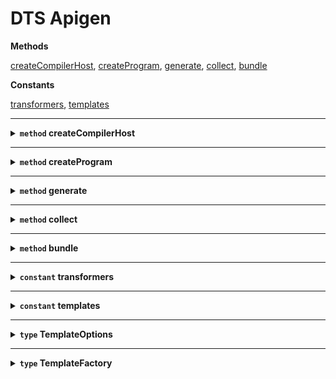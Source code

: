 # DTS Apigen







**Methods**

<a href="#createcompilerhost">createCompilerHost</a>, <a href="#createprogram">createProgram</a>, <a href="#generate">generate</a>, <a href="#collect">collect</a>, <a href="#bundle">bundle</a>


**Constants**

<a href="#transformers">transformers</a>, <a href="#templates">templates</a>






<hr />

<details>
<summary><strong id="createcompilerhost"><code>method</code>  createCompilerHost</strong></summary><br />



<p>

Create a custom CompilerHost that treats JS files as regular TS files in order to generate declarations.

</p>

<details>
<summary>
<code>(options: CompilerOptions), setParentNodes?: boolean), oldHost?: CompilerHost)): CompilerHost</code>
</summary><br />

<strong>Params</strong>

<table>
    <thead>
        <th align="left">Name</th>
        <th align="left">Type</th>
        <th align="center">Optional</th>
        <th align="left">Description</th>
    </thead>
    <tbody>
        <tr>
            <td>options</td>
            <td><code>CompilerOptions</code></td>
            <td align="center"></td>
            <td>The CompilerOptions to use</td></tr>
<tr>
            <td>setParentNodes</td>
            <td><code>boolean</code></td>
            <td align="center">✓</td>
            <td></td></tr>
<tr>
            <td>oldHost</td>
            <td><code>CompilerHost</code></td>
            <td align="center">✓</td>
            <td></td>
        </tr>
    </tbody>
</table>

<strong>Returns</strong>: <code>CompilerHost</code> 

</details>





</details>

<hr />

<details>
<summary><strong id="createprogram"><code>method</code>  createProgram</strong></summary><br />



<p>

Create a TypeScript program with custom transformers and custom resolution for JS files

</p>

<details>
<summary>
<code>(fileNames: ReadonlyArray&lt;string&gt;), options: CompilerOptions), host?: CompilerHost), oldProgram?: Program), configFileParsingDiagnostics?: ReadonlyArray&lt;Diagnostic&gt;)): Program</code>
</summary><br />

<strong>Params</strong>

<table>
    <thead>
        <th align="left">Name</th>
        <th align="left">Type</th>
        <th align="center">Optional</th>
        <th align="left">Description</th>
    </thead>
    <tbody>
        <tr>
            <td>fileNames</td>
            <td><code>ReadonlyArray&lt;string&gt;</code></td>
            <td align="center"></td>
            <td>A list of sources to transform</td></tr>
<tr>
            <td>options</td>
            <td><code>CompilerOptions</code></td>
            <td align="center"></td>
            <td>The TypeScript compiler options</td></tr>
<tr>
            <td>host</td>
            <td><code>CompilerHost</code></td>
            <td align="center">✓</td>
            <td></td></tr>
<tr>
            <td>oldProgram</td>
            <td><code>Program</code></td>
            <td align="center">✓</td>
            <td></td></tr>
<tr>
            <td>configFileParsingDiagnostics</td>
            <td><code>ReadonlyArray&lt;Diagnostic&gt;</code></td>
            <td align="center">✓</td>
            <td></td>
        </tr>
    </tbody>
</table>

<strong>Returns</strong>: <code>Program</code> A TypeScript program

</details>





</details>

<hr />

<details>
<summary><strong id="generate"><code>method</code>  generate</strong></summary><br />



<p>

Generate .d.ts files for TypeScript and/or JavaScript files.

</p>

<details>
<summary>
<code>(fileNames: string[]), options: CompilerOptions)): EmitResult</code>
</summary><br />

<strong>Params</strong>

<table>
    <thead>
        <th align="left">Name</th>
        <th align="left">Type</th>
        <th align="center">Optional</th>
        <th align="left">Description</th>
    </thead>
    <tbody>
        <tr>
            <td>fileNames</td>
            <td><code>string[]</code></td>
            <td align="center"></td>
            <td>A list of code files.</td></tr>
<tr>
            <td>options</td>
            <td><code>CompilerOptions</code></td>
            <td align="center"></td>
            <td>The TypeScript compiler options to use.</td>
        </tr>
    </tbody>
</table>

<strong>Returns</strong>: <code>EmitResult</code> The result of a TypeScript program emit.

</details>

<strong>Examples</strong>

```ts
 import { generate } from 'dts-apigen';

 const result = generate(['src/index.ts'], { declarationDir: 'types' });
 if (result.emitSkipped) {
     throw new Error('ops!');
 }
 ```



</details>

<hr />

<details>
<summary><strong id="collect"><code>method</code>  collect</strong></summary><br />



<p>

Collect typechecker symbols for a module.

</p>

<details>
<summary>
<code>(fileName: string)): {
    symbols: Symbol[];
    exported: Symbol[];
    references: Map&lt;Symbol, Identifier[]&gt;;
    typechecker: TypeChecker;
}</code>
</summary><br />

<strong>Params</strong>

<table>
    <thead>
        <th align="left">Name</th>
        <th align="left">Type</th>
        <th align="center">Optional</th>
        <th align="left">Description</th>
    </thead>
    <tbody>
        <tr>
            <td>fileName</td>
            <td><code>string</code></td>
            <td align="center"></td>
            <td>The module entry file.</td>
        </tr>
    </tbody>
</table>

<strong>Returns</strong>: <code>{     symbols: Symbol[];     exported: Symbol[];     references: Map&lt;Symbol, Identifier[]&gt;;     typechecker: TypeChecker; }</code> A set of data including all used symbols, exported symbols, references and the typechecker instance.

</details>

<strong>Examples</strong>

```ts
 import { collect } from 'dts-apigen';

 const { exported } = collect('src/index.ts');
 exported.forEach((exportedSymbol) => {
    console.log('exporting', exportedSymbol.getName());
 });
 ```



</details>

<hr />

<details>
<summary><strong id="bundle"><code>method</code>  bundle</strong></summary><br />



<p>

Create a bundled definition file for a module.

</p>

<details>
<summary>
<code>(fileName: string)): SourceFile</code>
</summary><br />

<strong>Params</strong>

<table>
    <thead>
        <th align="left">Name</th>
        <th align="left">Type</th>
        <th align="center">Optional</th>
        <th align="left">Description</th>
    </thead>
    <tbody>
        <tr>
            <td>fileName</td>
            <td><code>string</code></td>
            <td align="center"></td>
            <td>The module entry file.</td>
        </tr>
    </tbody>
</table>

<strong>Returns</strong>: <code>SourceFile</code> The generated source file with all exported symbols.

</details>

<strong>Examples</strong>

```ts
 import { createPrinter } from 'typescript';
 import { bundle } from 'dts-apigen';

 const sourceFile = bundle('src/index.ts');
 const code = createPrinter().printFile(resultFile);
 console.log(code);
 ```

<strong>See also</strong>

* <a href="#collect">collect</a> It uses the `collect` method to collect all required symbols.

</details>

<hr />

<details>
<summary><strong id="transformers"><code>constant</code>  transformers</strong></summary><br />



<p>

The full list of JSDoc transformers.

</p>



<strong>Type:</strong>

<pre>TransformerFactory&lt;SourceFile&gt;[]</pre>



</details>

<hr />

<details>
<summary><strong id="templates"><code>constant</code>  templates</strong></summary><br />



<p>

A list of template factories for documentation generation.

</p>



<strong>Type:</strong>

<pre>{
    [key: string]: <a href="#templatefactory">TemplateFactory</a>&lt;<a href="#templateoptions">TemplateOptions</a>&gt;;
}</pre>



</details>

<hr />

<details>
<summary><strong id="templateoptions"><code>type</code>  TemplateOptions</strong></summary><br />

<p>

The options to pass to the template generator.
`out` property is always required.

</p>



<pre>{
    out: string;
    [key: string]: any;
}</pre>



</details>

<hr />

<details>
<summary><strong id="templatefactory"><code>type</code>  TemplateFactory</strong></summary><br />

<p>

A function that generate documentation using source files, package json data and template options.

</p>



<pre>(sourceFile: SourceFile, options: T): void</pre>



</details>